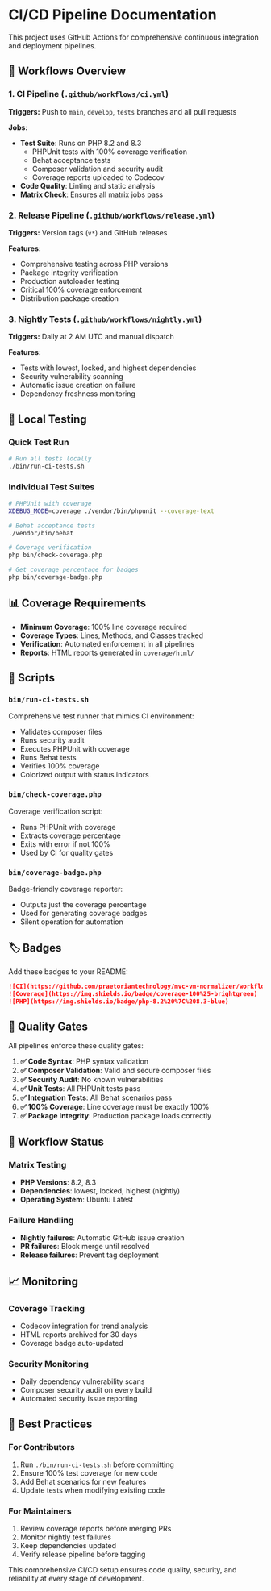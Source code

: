 # CI/CD Pipeline Documentation

This project uses GitHub Actions for comprehensive continuous integration and deployment pipelines.

## 🚀 Workflows Overview

### 1. **CI Pipeline** (`.github/workflows/ci.yml`)

**Triggers:** Push to `main`, `develop`, `tests` branches and all pull requests

**Jobs:**
- **Test Suite**: Runs on PHP 8.2 and 8.3
  - PHPUnit tests with 100% coverage verification
  - Behat acceptance tests
  - Composer validation and security audit
  - Coverage reports uploaded to Codecov
- **Code Quality**: Linting and static analysis
- **Matrix Check**: Ensures all matrix jobs pass

### 2. **Release Pipeline** (`.github/workflows/release.yml`)

**Triggers:** Version tags (`v*`) and GitHub releases

**Features:**
- Comprehensive testing across PHP versions
- Package integrity verification
- Production autoloader testing
- Critical 100% coverage enforcement
- Distribution package creation

### 3. **Nightly Tests** (`.github/workflows/nightly.yml`)

**Triggers:** Daily at 2 AM UTC and manual dispatch

**Features:**
- Tests with lowest, locked, and highest dependencies
- Security vulnerability scanning
- Automatic issue creation on failure
- Dependency freshness monitoring

## 🧪 Local Testing

### Quick Test Run
```bash
# Run all tests locally
./bin/run-ci-tests.sh
```

### Individual Test Suites
```bash
# PHPUnit with coverage
XDEBUG_MODE=coverage ./vendor/bin/phpunit --coverage-text

# Behat acceptance tests
./vendor/bin/behat

# Coverage verification
php bin/check-coverage.php

# Get coverage percentage for badges
php bin/coverage-badge.php
```

## 📊 Coverage Requirements

- **Minimum Coverage**: 100% line coverage required
- **Coverage Types**: Lines, Methods, and Classes tracked
- **Verification**: Automated enforcement in all pipelines
- **Reports**: HTML reports generated in `coverage/html/`

## 🔧 Scripts

### `bin/run-ci-tests.sh`
Comprehensive test runner that mimics CI environment:
- Validates composer files
- Runs security audit
- Executes PHPUnit with coverage
- Runs Behat tests
- Verifies 100% coverage
- Colorized output with status indicators

### `bin/check-coverage.php`
Coverage verification script:
- Runs PHPUnit with coverage
- Extracts coverage percentage
- Exits with error if not 100%
- Used by CI for quality gates

### `bin/coverage-badge.php`
Badge-friendly coverage reporter:
- Outputs just the coverage percentage
- Used for generating coverage badges
- Silent operation for automation

## 🏷️ Badges

Add these badges to your README:

```markdown
![CI](https://github.com/praetoriantechnology/mvc-vm-normalizer/workflows/CI%20Pipeline/badge.svg)
![Coverage](https://img.shields.io/badge/coverage-100%25-brightgreen)
![PHP](https://img.shields.io/badge/php-8.2%20%7C%208.3-blue)
```

## 🚨 Quality Gates

All pipelines enforce these quality gates:

1. **✅ Code Syntax**: PHP syntax validation
2. **✅ Composer Validation**: Valid and secure composer files
3. **✅ Security Audit**: No known vulnerabilities
4. **✅ Unit Tests**: All PHPUnit tests pass
5. **✅ Integration Tests**: All Behat scenarios pass
6. **✅ 100% Coverage**: Line coverage must be exactly 100%
7. **✅ Package Integrity**: Production package loads correctly

## 🔄 Workflow Status

### Matrix Testing
- **PHP Versions**: 8.2, 8.3
- **Dependencies**: lowest, locked, highest (nightly)
- **Operating System**: Ubuntu Latest

### Failure Handling
- **Nightly failures**: Automatic GitHub issue creation
- **PR failures**: Block merge until resolved
- **Release failures**: Prevent tag deployment

## 📈 Monitoring

### Coverage Tracking
- Codecov integration for trend analysis
- HTML reports archived for 30 days
- Coverage badge auto-updated

### Security Monitoring
- Daily dependency vulnerability scans
- Composer security audit on every build
- Automated security issue reporting

## 🎯 Best Practices

### For Contributors
1. Run `./bin/run-ci-tests.sh` before committing
2. Ensure 100% test coverage for new code
3. Add Behat scenarios for new features
4. Update tests when modifying existing code

### For Maintainers
1. Review coverage reports before merging PRs
2. Monitor nightly test failures
3. Keep dependencies updated
4. Verify release pipeline before tagging

This comprehensive CI/CD setup ensures code quality, security, and reliability at every stage of development.
